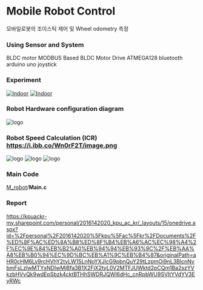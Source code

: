 
# Mobile Robot Control

모바일로봇의 조이스틱 제어 및 Wheel odometry 측정

### Using Sensor and System
BLDC motor
MODBUS Based BLDC Motor Drive
ATMEGA128
bluetooth
arduino uno joystick


###  Experiment
[![Indoor](https://img.youtube.com/vi/PIqNJxZd3b0/maxresdefault.jpg)](https://youtu.be/PIqNJxZd3b0)
[![Indoor](https://img.youtube.com/vi/vlAU2UxNEbI/maxresdefault.jpg)](https://youtu.be/vlAU2UxNEbI)


### Robot Hardware configuration diagram 
![logo](https://i.ibb.co/Wn0rF2T/image.png)


### Robot Speed Calculation  (ICR)   https://i.ibb.co/Wn0rF2T/image.png
![logo](https://i.ibb.co/PZ8WJTp/image.png)
![logo](https://i.ibb.co/kgNLpF1/2020-12-27-233705.jpg)
![logo](https://i.ibb.co/ypZqq20/2.png)



### Main Code
 [M_robot](https://github.com/jaeseok4104/M_robot)/**Main.c**

### Report
https://kpuackr-my.sharepoint.com/personal/2016142020_kpu_ac_kr/_layouts/15/onedrive.aspx?id=%2Fpersonal%2F2016142020%5Fkpu%5Fac%5Fkr%2FDocuments%2F%ED%8F%AC%ED%8A%B8%ED%8F%B4%EB%A6%AC%EC%98%A4%2F%EC%9E%84%EB%B2%A0%EB%94%94%EB%93%9C%2F%EB%AA%A8%EB%B0%94%EC%9D%BC%EB%A1%9C%EB%B4%87&originalPath=aHR0cHM6Ly9rcHVhY2tyLW15LnNoYXJlcG9pbnQuY29tLzpmOi9nL3BlcnNvbmFsLzIwMTYxNDIwMjBfa3B1X2FjX2tyL0V2MTFJUWktd2pCQm1Ba2szYVkzbHVvQk9wdEpSbzk4cktBTHhSWDRJQWl6dHc_cnRpbWU9SVItYVdYV3EyRWc


